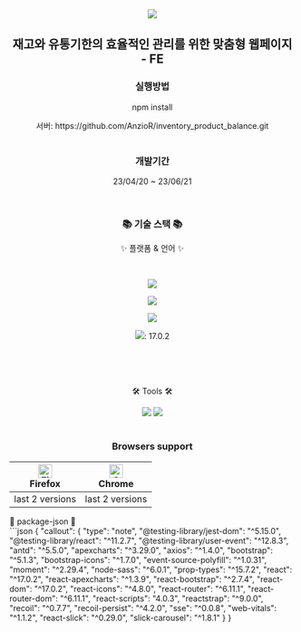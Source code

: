 <div align=center>
	<img src="https://capsule-render.vercel.app/api?type=waving&color=auto&height=200&section=header&text=[신세계아이앤씨]%&fontSize=90" />	
</div>
<div  align=center>
	<h2>재고와 유통기한의 효율적인 관리를 위한 맞춤형 웹페이지 - FE </h2>
</div>

<div  align=center>
	<h3>실행방법</h3>
	  <div class="callout">
	  <p>npm install</p>
	</div>
	<div>
		<div>서버: https://github.com/AnzioR/inventory_product_balance.git</div>
	</div>
</div>
</br>
<div  align=center>
	<h3>개발기간</h3>
	<div class="callout">
	  <p> 23/04/20 ~ 23/06/21</p>
	</div>
</div>
</br>
<div align=center>
	<h3>📚 기술 스택 📚</h3>
	<p>✨ 플랫폼 & 언어 ✨</p>
</div>
</br>
<div align="center">
<!-- 	<img src="https://img.shields.io/badge/Java-007396?style=flat&logo=Conda-Forge&logoColor=white" /> -->
	<p><img src="https://img.shields.io/badge/HTML5-E34F26?style=flat&logo=HTML5&logoColor=white" /></p>
	<p><img src="https://img.shields.io/badge/CSS3-1572B6?style=flat&logo=CSS3&logoColor=white" /></p>
	<p><img src="https://img.shields.io/badge/JavaScript-F7DF1E?style=flat&logo=JavaScript&logoColor=white" /></p>
	<p><img src="https://img.shields.io/badge/React-0769AD?style=flat&logo=React&logoColor=white" />: 17.0.2</p>
<!-- 	<img src="https://img.shields.io/badge/jQuery-0769AD?style=flat&logo=jQuery&logoColor=white" /> -->
	<br>
<!-- 	<img src="https://img.shields.io/badge/Spring-6DB33F?style=flat&logo=Spring&logoColor=white" />
	<img src="https://img.shields.io/badge/Bootstrap-7952B3?style=flat&logo=Bootstrap&logoColor=white" />
	<img src="https://img.shields.io/badge/Selenium-43B02A?style=flat&logo=Selenium&logoColor=white" />
	<img src="https://img.shields.io/badge/Mybatis-000000?style=flat&logo=Fluentd&logoColor=white" /> -->
	<br>
<!-- 	<img src="https://img.shields.io/badge/Oracle%20SQL-F80000?style=flat&logo=Oracle&logoColor=white" />
	<img src="https://img.shields.io/badge/MySQL-4479A1?style=flat&logo=MySQL&logoColor=white" />
	<img src="https://img.shields.io/badge/MariaDB-003545?style=flat&logo=MariaDB&logoColor=white" />
	<img src="https://img.shields.io/badge/Linux-FCC624?style=flat&logo=Linux&logoColor=white" /> -->
</div>
<br>
<div align=center>
	<p>🛠 Tools 🛠</p>
</div>
<div align=center>
<!-- 	<img src="https://img.shields.io/badge/Eclipse%20IDE-2C2255?style=flat&logo=EclipseIDE&logoColor=white" /> -->
	<img src="https://img.shields.io/badge/Visual%20Studio%20Code-007ACC?style=flat&logo=VisualStudioCode&logoColor=white" />
<!-- 	<br>
	<img src="https://img.shields.io/badge/Tomcat-F8DC75?style=flat&logo=ApacheTomcat&logoColor=white" />
	<img src="https://img.shields.io/badge/NGINX-009639?style=flat&logo=NGINX&logoColor=white" />
	<img src="https://img.shields.io/badge/AWS-232F3E?style=flat&logo=AmazonAWS&logoColor=white" />
	<img src="https://img.shields.io/badge/SVN-809CC9?style=flat&logo=Subversion&logoColor=white" /> -->
	<img src="https://img.shields.io/badge/GitHub-181717?style=flat&logo=GitHub&logoColor=white" />
</div>
<br>

<div align=center>
	<h3> Browsers support </h3>
</div>
<div align=center>
	
| [<img src="https://raw.githubusercontent.com/alrra/browser-logos/master/src/firefox/firefox_48x48.png" alt="Firefox" width="24px" height="24px" />](http://gotbahn.github.io/browsers-support-badges/)</br>Firefox | [<img src="https://raw.githubusercontent.com/alrra/browser-logos/master/src/chrome/chrome_48x48.png" alt="Chrome" width="24px" height="24px" />](http://gotbahn.github.io/browsers-support-badges/)</br>Chrome |
| --------- | --------- |
| last 2 versions | last 2 versions |
</div>

<div> 🎁 package-json 🎁 </div>
```json
{
  "callout": {
    "type": "note",
    "@testing-library/jest-dom": "^5.15.0",
    "@testing-library/react": "^11.2.7",
    "@testing-library/user-event": "^12.8.3",
    "antd": "^5.5.0",
    "apexcharts": "^3.29.0",
    "axios": "^1.4.0",
    "bootstrap": "^5.1.3",
    "bootstrap-icons": "^1.7.0",
    "event-source-polyfill": "^1.0.31",
    "moment": "^2.29.4",
    "node-sass": "^6.0.1",
    "prop-types": "^15.7.2",
    "react": "^17.0.2",
    "react-apexcharts": "^1.3.9",
    "react-bootstrap": "^2.7.4",
    "react-dom": "^17.0.2",
    "react-icons": "^4.8.0",
    "react-router": "^6.11.1",
    "react-router-dom": "^6.11.1",
    "react-scripts": "4.0.3",
    "reactstrap": "^9.0.0",
    "recoil": "^0.7.7",
    "recoil-persist": "^4.2.0",
    "sse": "^0.0.8",
    "web-vitals": "^1.1.2",
    "react-slick": "^0.29.0",
    "slick-carousel": "^1.8.1"
  }
}

